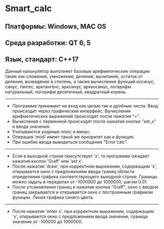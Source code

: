 # Smart_calc
## Платформы: Windows, MAC OS
## Среда разработки: QT 6, 5 
## Язык, стандарт: C++17

Данный калькулятор выполняет базовые арифмитические операции такие как сложение,
умножение, деление, вычитание, остаток от деления, возведение в степень, а также 
вычисление функций косинус, синус, тангес, арктангенс, арксинус, арккосинус,
логарифм натуральный, логорифм десятичный, квадратный корень.
***
* Программа принимает на вход как целые так и дробные числа.
Ввод происходит через графический интерфейс.
Вычисления арифметических выражений происходят после нажатия "=".
* Вычисления с перменной происходят после нажатия кнопки "set_x" и ввода значения.
* Учитываются унарные плюс и минус.
* Операция 'mod' имеет такой же приоритет как и функция.
* При ошибке ввода выводиться сообщение "Error calc".
***
* Если в выходной строке присутствует 'x', то программа ожидает нажатия кнопок 'Graff' или 'set x'.
* После нажатия 'draw', при корректном выражении, содержащим 'x', открывается окно с предложением ввода
границ области определения графика соответствующего выходной строке. Границы можно задать в переделах от -1000000 до 1000000,
шагом 0.01.
* После утсановления границ и нажатия кнопки
"Graff", окно с вводом границ закрывается и открывается окно с построенным графиком функции. Линия графика синего цвета.
***
* После нажатия 'enter x', при корректном выражении, содержащим 'x', открывается окно с предложением ввода значение, граница
значение от -100000 до 1000000.
